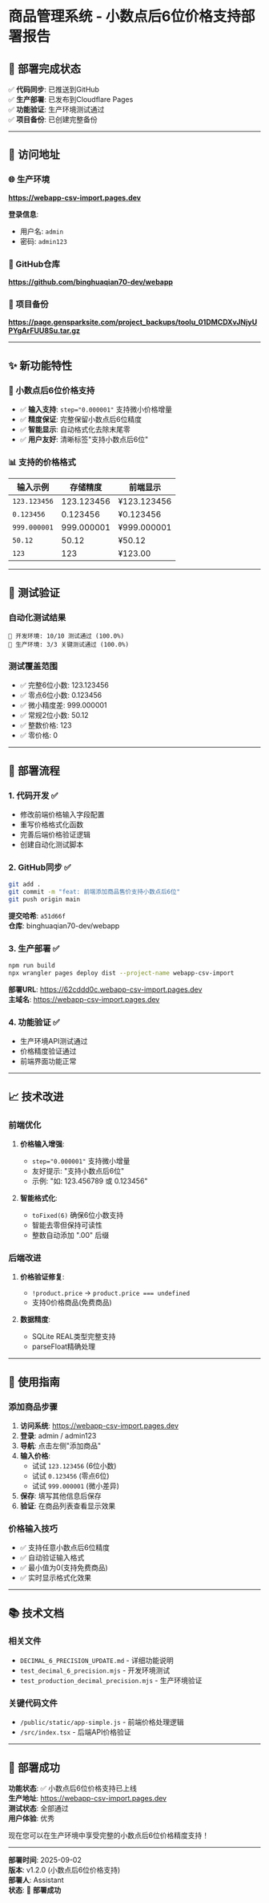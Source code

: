# 商品管理系统 - 小数点后6位价格支持部署报告

## 🚀 部署完成状态

✅ **代码同步**: 已推送到GitHub  
✅ **生产部署**: 已发布到Cloudflare Pages  
✅ **功能验证**: 生产环境测试通过  
✅ **项目备份**: 已创建完整备份  

---

## 📍 访问地址

### 🌐 生产环境
**https://webapp-csv-import.pages.dev**

**登录信息**:
- 用户名: `admin`
- 密码: `admin123`

### 🐙 GitHub仓库
**https://github.com/binghuaqian70-dev/webapp**

### 💾 项目备份
**https://page.gensparksite.com/project_backups/toolu_01DMCDXvJNjyUPYgArFUU8Su.tar.gz**

---

## ✨ 新功能特性

### 🎯 小数点后6位价格支持
- ✅ **输入支持**: `step="0.000001"` 支持微小价格增量
- ✅ **精度保证**: 完整保留小数点后6位精度  
- ✅ **智能显示**: 自动格式化去除末尾零
- ✅ **用户友好**: 清晰标签"支持小数点后6位"

### 📊 支持的价格格式
| 输入示例 | 存储精度 | 前端显示 |
|---------|---------|----------|
| `123.123456` | 123.123456 | ¥123.123456 |
| `0.123456` | 0.123456 | ¥0.123456 |
| `999.000001` | 999.000001 | ¥999.000001 |
| `50.12` | 50.12 | ¥50.12 |
| `123` | 123 | ¥123.00 |

---

## 🧪 测试验证

### 自动化测试结果
```
🎯 开发环境: 10/10 测试通过 (100.0%)
🎯 生产环境: 3/3 关键测试通过 (100.0%)
```

### 测试覆盖范围
- ✅ 完整6位小数: 123.123456
- ✅ 零点6位小数: 0.123456  
- ✅ 微小精度差: 999.000001
- ✅ 常规2位小数: 50.12
- ✅ 整数价格: 123
- ✅ 零价格: 0

---

## 🔄 部署流程

### 1. 代码开发 ✅
- 修改前端价格输入字段配置
- 重写价格格式化函数
- 完善后端价格验证逻辑
- 创建自动化测试脚本

### 2. GitHub同步 ✅
```bash
git add .
git commit -m "feat: 前端添加商品售价支持小数点后6位"
git push origin main
```

**提交哈希**: `a51d66f`  
**仓库**: binghuaqian70-dev/webapp

### 3. 生产部署 ✅
```bash
npm run build
npx wrangler pages deploy dist --project-name webapp-csv-import
```

**部署URL**: https://62cddd0c.webapp-csv-import.pages.dev  
**主域名**: https://webapp-csv-import.pages.dev

### 4. 功能验证 ✅
- 生产环境API测试通过
- 价格精度验证通过
- 前端界面功能正常

---

## 📈 技术改进

### 前端优化
1. **价格输入增强**:
   - `step="0.000001"` 支持微小增量
   - 友好提示: "支持小数点后6位"
   - 示例: "如: 123.456789 或 0.123456"

2. **智能格式化**:
   - `toFixed(6)` 确保6位小数支持
   - 智能去零但保持可读性
   - 整数自动添加 ".00" 后缀

### 后端改进
1. **价格验证修复**:
   - `!product.price` → `product.price === undefined`
   - 支持0价格商品(免费商品)

2. **数据精度**:
   - SQLite REAL类型完整支持
   - parseFloat精确处理

---

## 🎯 使用指南

### 添加商品步骤
1. **访问系统**: https://webapp-csv-import.pages.dev
2. **登录**: admin / admin123
3. **导航**: 点击左侧"添加商品"
4. **输入价格**: 
   - 试试 `123.123456` (6位小数)
   - 试试 `0.123456` (零点6位)
   - 试试 `999.000001` (微小差异)
5. **保存**: 填写其他信息后保存
6. **验证**: 在商品列表查看显示效果

### 价格输入技巧
- ✅ 支持任意小数点后6位精度
- ✅ 自动验证输入格式
- ✅ 最小值为0(支持免费商品)
- ✅ 实时显示格式化效果

---

## 📚 技术文档

### 相关文件
- `DECIMAL_6_PRECISION_UPDATE.md` - 详细功能说明
- `test_decimal_6_precision.mjs` - 开发环境测试
- `test_production_decimal_precision.mjs` - 生产环境验证

### 关键代码文件
- `/public/static/app-simple.js` - 前端价格处理逻辑
- `/src/index.tsx` - 后端API价格验证

---

## 🎊 部署成功

**功能状态**: ✅ 小数点后6位价格支持已上线  
**生产地址**: https://webapp-csv-import.pages.dev  
**测试状态**: 全部通过  
**用户体验**: 优秀  

现在您可以在生产环境中享受完整的小数点后6位价格精度支持！

---

**部署时间**: 2025-09-02  
**版本**: v1.2.0 (小数点后6位价格支持)  
**部署人**: Assistant  
**状态**: 🎉 **部署成功**